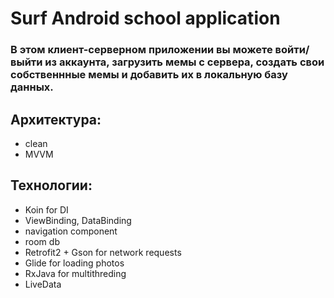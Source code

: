 <h1>Surf Android school application</h1>

<h3>В этом клиент-серверном приложении вы можете войти/выйти из аккаунта, загрузить мемы с сервера, создать свои собственнные мемы и добавить их в локальную базу данных.</h3>

<h2>Архитектура:</h2>
<ul>
  <li>clean</li>
  <li>MVVM</li>
</ul>

<h2>Технологии:</h2>
<ul>
  <li>Koin for DI</li>
  <li>ViewBinding, DataBinding</li>
  <li>navigation component</li>
  <li>room db</li>
  <li>Retrofit2 + Gson for network requests</li>
  <li>Glide for loading photos</li>
  <li>RxJava for multithreding</li>
  <li>LiveData</li>
</ul>
